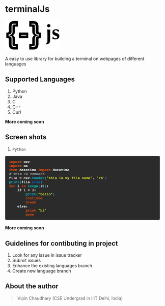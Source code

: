 # terminalJs
<img src="/terminalJs_icon.png" height="100px" width="180px">

A easy to use library for building a terminal on webpages of different languages

## Supported Languages
1. Python
2. Java
3. C
4. C++
5. Curl

**More coming soon**

## Screen shots
1. `Python`

<img src="/python-terminal.png" style="border-radius: 4px">

**More coming soon**

## Guidelines for contibuting in project
1. Look for any issue in issue tracker
2. Submit issues
3. Enhance the existing languages branch
4. Create new language branch

## About the author
> Vipin Chaudhary (CSE Undergrad in IIIT Delhi, India)
